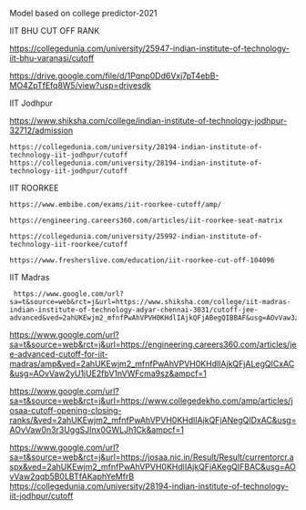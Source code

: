 Model based on college predictor-2021

IIT BHU CUT OFF RANK


https://collegedunia.com/university/25947-indian-institute-of-technology-iit-bhu-varanasi/cutoff


https://drive.google.com/file/d/1Pqnp0Dd6Vxj7pT4ebB-MO4ZpTfEfq8W5/view?usp=drivesdk


IIT Jodhpur


https://www.shiksha.com/college/indian-institute-of-technology-jodhpur-32712/admission


    https://collegedunia.com/university/28194-indian-institute-of-technology-iit-jodhpur/cutoff
    https://collegedunia.com/university/28194-indian-institute-of-technology-iit-jodhpur/cutoff
IIT ROORKEE

    https://www.embibe.com/exams/iit-roorkee-cutoff/amp/

    https://engineering.careers360.com/articles/iit-roorkee-seat-matrix

    https://collegedunia.com/university/25992-indian-institute-of-technology-iit-roorkee/cutoff

    https://www.fresherslive.com/education/iit-roorkee-cut-off-104096
    
 IIT Madras
 
     https://www.google.com/url?sa=t&source=web&rct=j&url=https://www.shiksha.com/college/iit-madras-indian-institute-of-technology-adyar-chennai-3031/cutoff-jee-    advanced&ved=2ahUKEwjm2_mfnfPwAhVPVH0KHdlIAjkQFjABegQIBBAF&usg=AOvVaw3zRciy06uruZ7M59EpoCIq

https://www.google.com/url?sa=t&source=web&rct=j&url=https://engineering.careers360.com/articles/jee-advanced-cutoff-for-iit-madras/amp&ved=2ahUKEwjm2_mfnfPwAhVPVH0KHdlIAjkQFjALegQICxAC&usg=AOvVaw2yU1jUE2fbV1nVWFcma9sz&ampcf=1

https://www.google.com/url?sa=t&source=web&rct=j&url=https://www.collegedekho.com/amp/articles/josaa-cutoff-opening-closing-ranks/&ved=2ahUKEwjm2_mfnfPwAhVPVH0KHdlIAjkQFjANegQIDxAC&usg=AOvVaw0n3r3UggSJInx0GWLJh1Ck&ampcf=1

https://www.google.com/url?sa=t&source=web&rct=j&url=https://josaa.nic.in/Result/Result/currentorcr.aspx&ved=2ahUKEwjm2_mfnfPwAhVPVH0KHdlIAjkQFjAKegQIFBAC&usg=AOvVaw2qqb5B0LBTfAKaphYeMfrB
https://collegedunia.com/university/28194-indian-institute-of-technology-iit-jodhpur/cutoff
